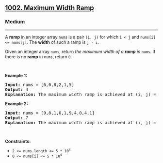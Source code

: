 <h2><a href="https://leetcode.com/problems/maximum-width-ramp/">1002. Maximum Width Ramp</a></h2><h3>Medium</h3><hr><p>A <strong>ramp</strong> in an integer array <code>nums</code> is a pair <code>(i, j)</code> for which <code>i &lt; j</code> and <code>nums[i] &lt;= nums[j]</code>. The <strong>width</strong> of such a ramp is <code>j - i</code>.</p>

<p>Given an integer array <code>nums</code>, return <em>the maximum width of a <strong>ramp</strong> in </em><code>nums</code>. If there is no <strong>ramp</strong> in <code>nums</code>, return <code>0</code>.</p>

<p>&nbsp;</p>
<p><strong class="example">Example 1:</strong></p>

<pre>
<strong>Input:</strong> nums = [6,0,8,2,1,5]
<strong>Output:</strong> 4
<strong>Explanation:</strong> The maximum width ramp is achieved at (i, j) = (1, 5): nums[1] = 0 and nums[5] = 5.
</pre>

<p><strong class="example">Example 2:</strong></p>

<pre>
<strong>Input:</strong> nums = [9,8,1,0,1,9,4,0,4,1]
<strong>Output:</strong> 7
<strong>Explanation:</strong> The maximum width ramp is achieved at (i, j) = (2, 9): nums[2] = 1 and nums[9] = 1.
</pre>

<p>&nbsp;</p>
<p><strong>Constraints:</strong></p>

<ul>
	<li><code>2 &lt;= nums.length &lt;= 5 * 10<sup>4</sup></code></li>
	<li><code>0 &lt;= nums[i] &lt;= 5 * 10<sup>4</sup></code></li>
</ul>
